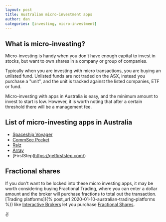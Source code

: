 ```yaml
---
layout: post
title: Australian micro-investment apps
author: dan
categories: [investing, micro-investment]
---
```


## What is micro-investing?

Micro-investing is handy when you don't have enough capital to invest in stocks, but want to own shares in a company or group of companies.

Typically when you are investing with micro transactions, you are buying an unlisted fund. Unlisted funds are not traded on the ASX, instead you purchase a "unit", and the unit is tracked against the listed companies, ETF or fund.

Micro-investing with apps in Australia is easy, and the minimum amount to invest to start is low. However, it is worth noting that after a certain threshold there will be a management fee.

## List of micro-investing apps in Australia

- [Spaceship Voyager](http://spaceshipinvest.com.au/)
- [CommSec Pocket](https://www.commsec.com.au/products/pocket.html)
- [Raiz](https://raizinvest.com.au/)
- [Array](https://arrayapp.co)
- [FirstStep(https://getfirststep.com/)

## Fractional shares

If you don't want to be locked into these micro investing apps, it may be worth considering buying Fractional Trading, where you can enter a dollar amount and the broker will purchase fractions to total out the transaction. [Trading platforms]({% post_url 2020-01-10-australian-trading-platforms %}) like [Interactive Brokers](https://www.interactivebrokers.com.au/) let you purchase [Fractional Shares](https://www.interactivebrokers.com/en/index.php?f=45718).

:v:
